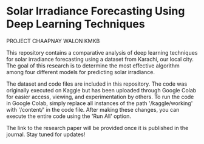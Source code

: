 # Solar Irradiance Forecasting Using Deep Learning Techniques

PROJECT CHAAPNAY WALON KMKB

This repository contains a comparative analysis of deep learning techniques for solar irradiance forecasting using a dataset from Karachi, our local city. The goal of this research is to determine the most effective algorithm among four different models for predicting solar irradiance.

The dataset and code files are included in this repository. The code was originally executed on Kaggle but has been uploaded through Google Colab for easier access, viewing, and experimentation by others. To run the code in Google Colab, simply replace all instances of the path '/kaggle/working' with '/content/' in the code file. After making these changes, you can execute the entire code using the 'Run All' option.

The link to the research paper will be provided once it is published in the journal. Stay tuned for updates!
